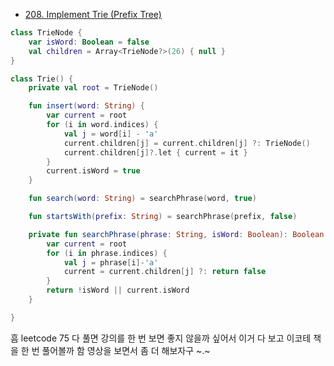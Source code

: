 - [208. Implement Trie (Prefix Tree)](https://leetcode.com/problems/implement-trie-prefix-tree/description/?envType=study-plan-v2&envId=leetcode-75)

```kotlin
class TrieNode {
    var isWord: Boolean = false
    val children = Array<TrieNode?>(26) { null }
}

class Trie() {
    private val root = TrieNode()

    fun insert(word: String) {
        var current = root
        for (i in word.indices) {
            val j = word[i] - 'a'
            current.children[j] = current.children[j] ?: TrieNode()
            current.children[j]?.let { current = it }
        }
        current.isWord = true
    }

    fun search(word: String) = searchPhrase(word, true)

    fun startsWith(prefix: String) = searchPhrase(prefix, false)

    private fun searchPhrase(phrase: String, isWord: Boolean): Boolean {
        var current = root
        for (i in phrase.indices) {
            val j = phrase[i]-'a'
            current = current.children[j] ?: return false
        }
        return !isWord || current.isWord
    }

}
```


흠 
leetcode 75 다 풀면 강의를 한 번 보면 좋지 않을까 싶어서 이거 다 보고 이코테 책을 한 번 풀어볼까 함 
영상을 보면서 좀 더 해보자구 ~.~ 